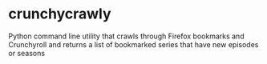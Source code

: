 # crunchycrawly
Python command line utility that crawls through Firefox bookmarks and Crunchyroll and returns a list of bookmarked series that have new episodes or seasons
